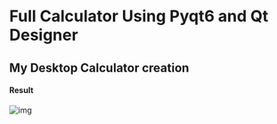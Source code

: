 # Full Calculator Using Pyqt6 and Qt Designer
## My Desktop Calculator creation



#### Result
![img](../Results/Result.png)
